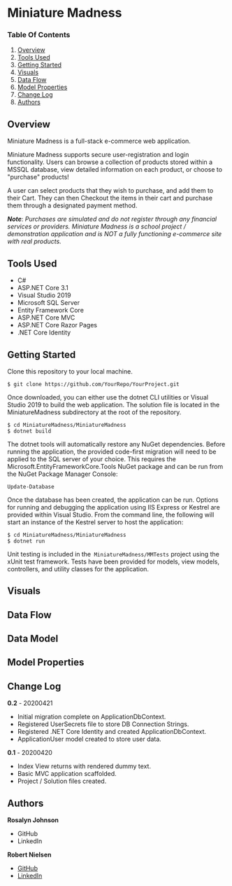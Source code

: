 # Miniature Madness

### Table Of Contents
1. [Overview](#overview)
2. [Tools Used](#tools-used)
3. [Getting Started](#getting-started)
4. [Visuals](#visuals)
5. [Data Flow](#data-flow)
6. [Model Properties](#model-properties)
7. [Change Log](#change-log)
8. [Authors](#authors)

## Overview

Miniature Madness is a full-stack e-commerce web application.

Miniature Madness supports secure user-registration and login functionality. Users can browse a collection of products stored within a MSSQL database, view detailed information on each product, or choose to "purchase" products!

A user can select products that they wish to purchase, and add them to their Cart. They can then Checkout the items in their cart and purchase them through a designated payment method.

**_Note_**: _Purchases are simulated and do not register through any financial services or providers. Miniature Madness is a school project / demonstration application and is NOT a fully functioning e-commerce site with real products._

## Tools Used

- C#
- ASP.NET Core 3.1
- Visual Studio 2019
- Microsoft SQL Server
- Entity Framework Core
- ASP.NET Core MVC
- ASP.NET Core Razor Pages
- .NET Core Identity

## Getting Started

Clone this repository to your local machine.

```
$ git clone https://github.com/YourRepo/YourProject.git
```

Once downloaded, you can either use the dotnet CLI utilities or Visual Studio 2019 to build the web application. The solution file is located in the MiniatureMadness subdirectory at the root of the repository.

```
$ cd MiniatureMadness/MiniatureMadness
$ dotnet build
```

The dotnet tools will automatically restore any NuGet dependencies. Before running the application, the provided code-first migration will need to be applied to the SQL server of your choice. This requires the Microsoft.EntityFrameworkCore.Tools NuGet package and can be run from the NuGet Package Manager Console:

```
Update-Database
```

Once the database has been created, the application can be run. Options for running and debugging the application using IIS Express or Kestrel are provided within Visual Studio. From the command line, the following will start an instance of the Kestrel server to host the application:

```
$ cd MiniatureMadness/MiniatureMadness
$ dotnet run
```

Unit testing is included in the` MiniatureMadness/MMTests` project using the xUnit test framework. Tests have been provided for models, view models, controllers, and utility classes for the application.

## Visuals

## Data Flow

## Data Model

## Model Properties

## Change Log

**0.2** - 20200421
- Initial migration complete on ApplicationDbContext.
- Registered UserSecrets file to store DB Connection Strings.
- Registered .NET Core Identity and created ApplicationDbContext.
- ApplicationUser model created to store user data.

**0.1** - 20200420
- Index View returns with rendered dummy text.
- Basic MVC application scaffolded.
- Project / Solution files created.

## Authors

**Rosalyn Johnson**
- GitHub
- LinkedIn

**Robert Nielsen**
- [GitHub](https://github.com/robertjnielsen)
- [LinkedIn](https://www.linkedin.com/in/robertjnielsen)